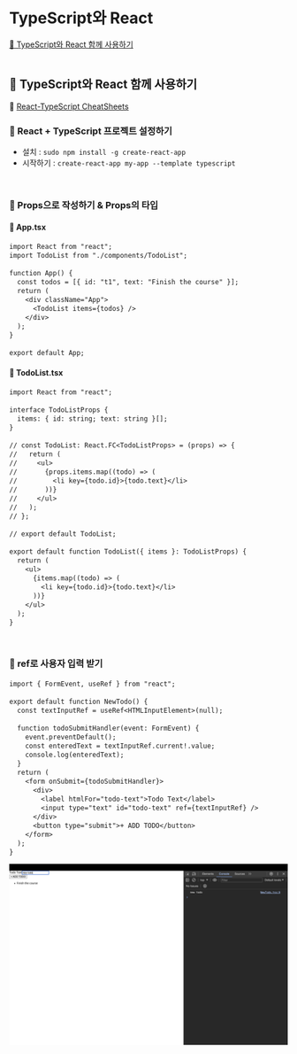 # TypeScript와 React

[📌 TypeScript와 React 함께 사용하기](#-typescript와-react-함께-사용하기)<br>
<br>

## 📌 TypeScript와 React 함께 사용하기

🔗 [React-TypeScript CheatSheets](https://github.com/typescript-cheatsheets/react#reacttypescript-cheatsheets)

### 📖 React + TypeScript 프로젝트 설정하기

- 설치 : `sudo npm install -g create-react-app`
- 시작하기 : `create-react-app my-app --template typescript`

<br>

### 📖 Props으로 작성하기 & Props의 타입

#### 💎 App.tsx

```tsx
import React from "react";
import TodoList from "./components/TodoList";

function App() {
  const todos = [{ id: "t1", text: "Finish the course" }];
  return (
    <div className="App">
      <TodoList items={todos} />
    </div>
  );
}

export default App;
```

#### 💎 TodoList.tsx

```tsx
import React from "react";

interface TodoListProps {
  items: { id: string; text: string }[];
}

// const TodoList: React.FC<TodoListProps> = (props) => {
//   return (
//     <ul>
//       {props.items.map((todo) => (
//         <li key={todo.id}>{todo.text}</li>
//       ))}
//     </ul>
//   );
// };

// export default TodoList;

export default function TodoList({ items }: TodoListProps) {
  return (
    <ul>
      {items.map((todo) => (
        <li key={todo.id}>{todo.text}</li>
      ))}
    </ul>
  );
}
```

<br>

### 📖 ref로 사용자 입력 받기

```tsx
import { FormEvent, useRef } from "react";

export default function NewTodo() {
  const textInputRef = useRef<HTMLInputElement>(null);

  function todoSubmitHandler(event: FormEvent) {
    event.preventDefault();
    const enteredText = textInputRef.current!.value;
    console.log(enteredText);
  }
  return (
    <form onSubmit={todoSubmitHandler}>
      <div>
        <label htmlFor="todo-text">Todo Text</label>
        <input type="text" id="todo-text" ref={textInputRef} />
      </div>
      <button type="submit">+ ADD TODO</button>
    </form>
  );
}
```

![](./useRef.png)
